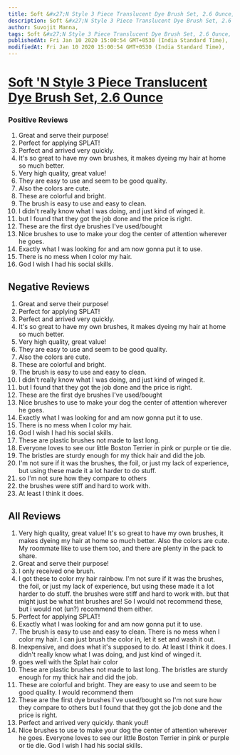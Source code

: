 ```yaml
---
title: Soft &#x27;N Style 3 Piece Translucent Dye Brush Set, 2.6 Ounce,
description: Soft &#x27;N Style 3 Piece Translucent Dye Brush Set, 2.6 Ounce,
author: Suvojit Manna,
tags: Soft &#x27;N Style 3 Piece Translucent Dye Brush Set, 2.6 Ounce,
publishedAt: Fri Jan 10 2020 15:00:54 GMT+0530 (India Standard Time),
modifiedAt: Fri Jan 10 2020 15:00:54 GMT+0530 (India Standard Time),
---
```


# [Soft &#x27;N Style 3 Piece Translucent Dye Brush Set, 2.6 Ounce](https://products.checkmycream.com/products/Soft-&#x27;N-Style-3-Piece-Translucent-Dye-Brush-Set-2.6-Ounce.html)

### Positive Reviews

<ol>
      <li>Great and serve their purpose!</li>
      <li>Perfect for applying SPLAT!</li>
      <li>Perfect and arrived very quickly.</li>
      <li>It&#x27;s so great to have my own brushes, it makes dyeing my hair at home so much better.</li>
      <li>Very high quality, great value!</li>
      <li>They are easy to use and seem to be good quality.  </li>
      <li>Also the colors are cute.</li>
      <li>These are colorful and bright.  </li>
      <li>The brush is easy to use and easy to clean.  </li>
      <li>I didn&#x27;t really know what I was doing, and just kind of winged it.</li>
      <li>but I found that they got the job done and the price is right.</li>
      <li>These are the first dye brushes I&#x27;ve used/bought</li>
      <li>Nice brushes to use to make your dog the center of attention wherever he goes.  </li>
      <li>Exactly what I was looking for and am now gonna put it to use.</li>
      <li>There is no mess when I color my hair.  </li>
      <li>God I wish I had his social skills.</li>
</ol>


<h2>Negative Reviews</h2>
<ol>
<li> Great and serve their purpose!</li>
<li> Perfect for applying SPLAT!</li>
<li> Perfect and arrived very quickly.</li>
<li> It&#x27;s so great to have my own brushes, it makes dyeing my hair at home so much better.</li>
<li> Very high quality, great value!</li>
<li> They are easy to use and seem to be good quality.  </li>
<li> Also the colors are cute.</li>
<li> These are colorful and bright.  </li>
<li> The brush is easy to use and easy to clean.  </li>
<li> I didn&#x27;t really know what I was doing, and just kind of winged it.</li>
<li> but I found that they got the job done and the price is right.</li>
<li> These are the first dye brushes I&#x27;ve used/bought</li>
<li> Nice brushes to use to make your dog the center of attention wherever he goes.  </li>
<li> Exactly what I was looking for and am now gonna put it to use.</li>
<li> There is no mess when I color my hair.  </li>
<li> God I wish I had his social skills.</li>
<li> These are plastic brushes not made to last long.</li>
<li> Everyone loves to see our little Boston Terrier in pink or purple or tie die.  </li>
<li> The bristles are sturdy enough for my thick hair and did the job.</li>
<li> I&#x27;m not sure if it was the brushes, the foil, or just my lack of experience, but using these made it a lot harder to do stuff.</li>
<li> so I&#x27;m not sure how they compare to others</li>
<li> the brushes were stiff and hard to work with.</li>
<li> At least I think it does.  </li>
</ol>

<h2>All Reviews</h2>

<ol>
    <li> Very high quality, great value! It&#x27;s so great to have my own brushes, it makes dyeing my hair at home so much better. Also the colors are cute. My roommate like to use them too, and there are plenty in the pack to share.</li>
    <li> Great and serve their purpose!</li>
    <li> I only received one brush.</li>
    <li> I got these to color my hair rainbow. I&#x27;m not sure if it was the brushes, the foil, or just my lack of experience, but using these made it a lot harder to do stuff. the brushes were stiff and hard to work with. but that might just be what tint brushes are! So I would not recommend these, but i would not (un?) recommend them either.</li>
    <li> Perfect for applying SPLAT!</li>
    <li> Exactly what I was looking for and am now gonna put it to use.</li>
    <li> The brush is easy to use and easy to clean.  There is no mess when I color my hair.  I can just brush the color in, let it set and wash it out.</li>
    <li> Inexpensive, and does what it&#x27;s supposed to do.  At least I think it does.  I didn&#x27;t really know what I was doing, and just kind of winged it.</li>
    <li> goes well with the Splat hair color</li>
    <li> These are plastic brushes not made to last long. The bristles are sturdy enough for my thick hair and did the job.</li>
    <li> These are colorful and bright.  They are easy to use and seem to be good quality.  I would recommend them</li>
    <li> These are the first dye brushes I&#x27;ve used/bought so I&#x27;m not sure how they compare to others but I found that they got the job done and the price is right.</li>
    <li> Perfect and arrived very quickly. thank you!!</li>
    <li> Nice brushes to use to make your dog the center of attention wherever he goes.  Everyone loves to see our little Boston Terrier in pink or purple or tie die.  God I wish I had his social skills.</li>
</ol>




